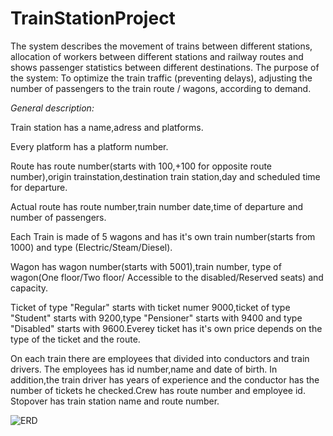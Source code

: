 # TrainStationProject

The system describes the movement of trains between different stations,
allocation of workers between different stations and railway routes and shows passenger statistics between different destinations.
The purpose of the system:
To optimize the train traffic (preventing delays), adjusting the number of passengers to the train route / wagons, according to demand.

*General description:*

Train station has a name,adress and platforms.

Every platform has a platform number. 

Route has route number(starts with 100,+100 for opposite route number),origin trainstation,destination train station,day and scheduled time for departure.

Actual route has route number,train number date,time of departure and number of passengers.

Each Train is made of 5 wagons and has it's own train number(starts from 1000) and type (Electric/Steam/Diesel).

Wagon has wagon number(starts with 5001),train number, type of wagon(One floor/Two floor/ Accessible to the disabled/Reserved seats) and capacity.

Ticket of type "Regular" starts with ticket numer 9000,ticket of type "Student" starts with 9200,type "Pensioner" starts with 9400 and type "Disabled" starts with 9600.Everey ticket has it's own price depends on the type of the ticket and the route.

On each train there are employees that divided into conductors and train drivers.
The employees has id number,name and date of birth. 
In addition,the train driver has years of experience and the conductor has the number of tickets he checked.Crew has route number and employee id. 
Stopover has train station name and route number.


![ERD](https://user-images.githubusercontent.com/74130405/145001198-febebdbf-7a8e-449f-bc46-d44734afe6b5.PNG)
